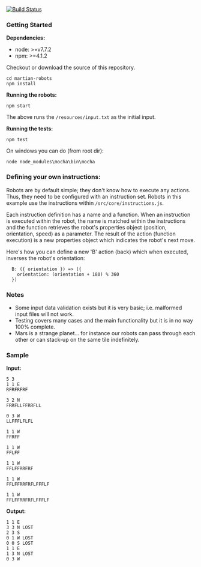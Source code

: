 [![Build Status](https://travis-ci.org/stelioskiayias/martian-robots.svg?branch=master)](https://travis-ci.org/stelioskiayias/martian-robots)

### Getting Started
**Dependencies:**

 - node: >=v7.7.2
 - npm: >=4.1.2

Checkout or download the source of this repository.

    cd martian-robots
    npm install

**Running the robots:**

	npm start

The above runs the `/resources/input.txt` as the initial input.

**Running the tests:**

    npm test
    
On windows you can do (from root dir): 

	node node_modules\mocha\bin\mocha

### Defining your own instructions:
Robots are by default simple; they don't know how to execute any actions. Thus, they need to be configured with an instruction set. Robots in this example use the instructions within `/src/core/instructions.js`.

Each instruction definition has a name and a function. When an instruction is executed within the robot, the name is matched within the instructions and the function retrieves the robot's properties object (position, orientation, speed) as a parameter. The result of the action (function execution) is a new properties object which indicates the robot's next move.

Here's how you can define a new 'B' action (back) which when executed, inverses the robot's orientation:

	  B: ({ orientation }) => ({
	    orientation: (orientation + 180) % 360
	  })

### Notes
* Some input data validation exists but it is very basic; i.e. malformed input files will not work.
* Testing covers many cases and the main functionality but it is in no way 100% complete.
* Mars is a strange planet... for instance our robots can pass through each other or can stack-up on the same tile indefinitely.

### Sample

**Input:**

	5 3
	1 1 E
	RFRFRFRF

	3 2 N
	FRRFLLFFRRFLL

	0 3 W
	LLFFFLFLFL

	1 1 W
	FFRFF

	1 1 W
	FFLFF

	1 1 W
	FFLFFRRFRF

	1 1 W
	FFLFFRRFRFLFFFLF

	1 1 W
	FFLFFRRFRFLFFFLF

**Output:**

	1 1 E
	3 3 N LOST
	2 3 S
	0 1 W LOST
	0 0 S LOST
	1 1 E
	1 3 N LOST
	0 3 W
